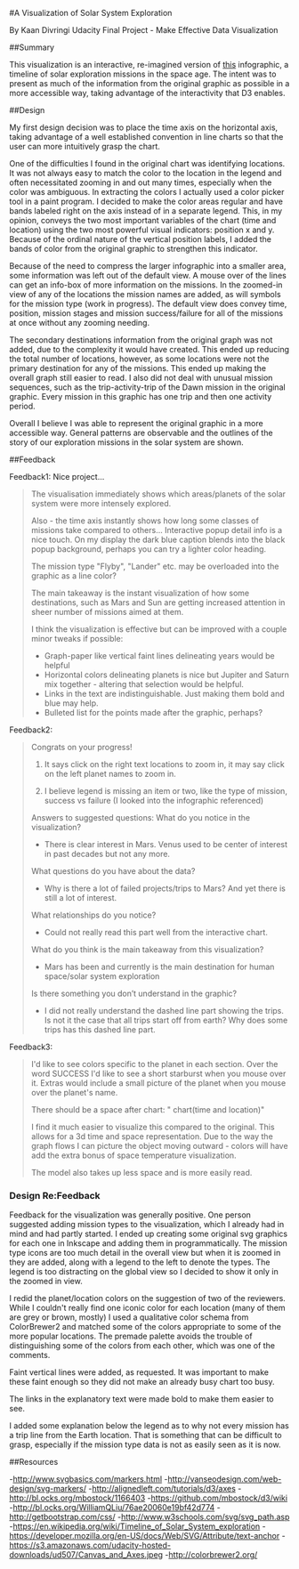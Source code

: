 #A Visualization of Solar System Exploration


By Kaan Divringi
Udacity Final Project - Make Effective Data Visualization

##Summary

This visualization is an interactive, re-imagined version of [this](https://commons.wikimedia.org/wiki/File:Timeline_of_Solar_System_exploration.jpg) infographic, a timeline of solar exploration missions in the space age. The intent was to present as much of the information from the original graphic as possible in a more accessible way, taking advantage of the interactivity that D3 enables.

##Design

My first design decision was to place the time axis on the horizontal axis, taking advantage of a well established convention in line charts so that the user can more intuitively grasp the chart.

One of the difficulties I found in the original chart was identifying locations. It was not always easy to match the color to the location in the legend and often necessitated zooming in and out many times, especially when the color was ambiguous. In extracting the colors I actually used a color picker tool in a paint program. I decided to make the color areas regular and have bands labeled right on the axis instead of in a separate legend. This, in my opinion, conveys the two most important variables of the chart (time and location) using the two most powerful visual indicators: position x and y. Because of the ordinal nature of the vertical position labels, I added the bands of color from the original graphic to strengthen this indicator.

Because of the need to compress the larger infographic into a smaller area, some information was left out of the default view. A mouse over of the lines can get an info-box of more information on the missions. In the zoomed-in view of any of the locations the mission names are added, as will symbols for the mission type (work in progress). The default view does convey time, position, mission stages and mission success/failure for all of the missions at once without any zooming needing.

The secondary destinations information from the original graph was not added, due to the complexity it would have created. This ended up reducing the total number of locations, however, as some locations were not the primary destination for any of the missions. This ended up making the overall graph still easier to read. I also did not deal with unusual mission sequences, such as the trip-activity-trip of the Dawn mission in the original graphic. Every mission in this graphic has one trip and then one activity period.

Overall I believe I was able to represent the original graphic in a more accessible way. General patterns are observable and the outlines of the story of our exploration missions in the solar system are shown.


##Feedback

Feedback1:
Nice project...

>The visualisation immediately shows which areas/planets of the solar system were more intensely explored.
>
>Also - the time axis instantly shows how long some classes of missions take compared to others... Interactive popup detail info is a nice touch. On my display the dark blue caption blends into the black popup background, perhaps you can try a lighter color heading.
>
>The  mission type "Flyby", "Lander" etc. may be overloaded into the graphic as a line color?
>
>The main takeaway is the instant visualization of how some destinations, such as Mars and Sun are getting increased attention in sheer number of missions aimed at them.  
>
>I think the visualization is effective but can be improved with a couple minor tweaks if possible:
>- Graph-paper like vertical faint lines delineating years would be helpful
>- Horizontal colors delineating planets is nice but Jupiter and Saturn mix together - altering that selection would be helpful.
>- Links in the text are indistinguishable. Just making them bold and blue may help. 
>- Bulleted list for the points made after the graphic, perhaps?

Feedback2:
>Congrats on your progress!
>
>1. It says click on the right text locations to zoom in, it may say click on the left planet names to zoom in.
>
>2. I believe legend is missing an item or two, like the type of mission, success vs failure (I looked into the infographic referenced)
>
>Answers to suggested questions:
>What do you notice in the visualization?
>- There is clear interest in Mars. Venus used to be center of interest in past decades but not any more. 
>
>What questions do you have about the data?
>- Why is there a lot of failed projects/trips to Mars? And yet there is still a lot of interest.
>
>What relationships do you notice?
>- Could not really read this part well from the interactive chart.
>
>What do you think is the main takeaway from this visualization?
>- Mars has been and currently is the main destination for human space/solar system exploration
>
>Is there something you don’t understand in the graphic?
>- I did not really understand the dashed line part showing the trips. Is not it the case that all trips start off from earth? Why does some trips has this dashed line part.

Feedback3:
>I'd like to see colors specific to the planet in each section. Over the word SUCCESS I'd like to see a short starburst when you mouse over it. Extras would include a small picture of the planet when you mouse over the planet's name.
>
>There should be a space after chart: " chart(time and location)"
>
>I find it much easier to visualize this compared to the original. This allows for a 3d time and space representation. Due to the way the graph flows I can picture the object moving outward - colors will have add the extra bonus of space temperature visualization.
>
>The model also takes up less space and is more easily read.

### Design Re:Feedback

Feedback for the visualization was generally positive. One person suggested adding mission types to the visualization, which I already had in mind and had partly started. I ended up creating some original svg graphics for each one in Inkscape and adding them in programmatically. The mission type icons are too much detail in the overall view but when it is zoomed in they are added, along with a legend to the left to denote the types. The legend is too distracting on the global view so I decided to show it only in the zoomed in view.

I redid the planet/location colors on the suggestion of two of the reviewers. While I couldn't really find one iconic color for each location (many of them are grey or brown, mostly) I used a qualitative color schema from ColorBrewer2 and matched some of the colors appropriate to some of the more popular locations. The premade palette avoids the trouble of distinguishing some of the colors from each other, which was one of the comments.

Faint vertical lines were added, as requested. It was important to make these faint enough so they did not make an already busy chart too busy.

The links in the explanatory text were made bold to make them easier to see.

I added some explanation below the legend as to why not every mission has a trip line from the Earth location. That is something that can be difficult to grasp, especially if the mission type data is not as easily seen as it is now.

##Resources

-http://www.svgbasics.com/markers.html
-http://vanseodesign.com/web-design/svg-markers/
-http://alignedleft.com/tutorials/d3/axes
-http://bl.ocks.org/mbostock/1166403
-https://github.com/mbostock/d3/wiki
-http://bl.ocks.org/WilliamQLiu/76ae20060e19bf42d774
-http://getbootstrap.com/css/
-http://www.w3schools.com/svg/svg_path.asp
-https://en.wikipedia.org/wiki/Timeline_of_Solar_System_exploration
-https://developer.mozilla.org/en-US/docs/Web/SVG/Attribute/text-anchor
-https://s3.amazonaws.com/udacity-hosted-downloads/ud507/Canvas_and_Axes.jpeg
-http://colorbrewer2.org/